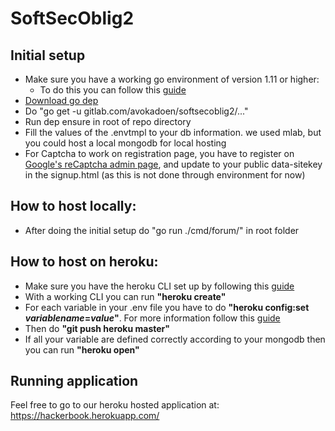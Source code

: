 # SoftSecOblig2


## Initial setup
- Make sure you have a working go environment of version 1.11 or higher:
  - To do this you can follow this [guide](https://golang.org/doc/install)
- [Download go dep](https://github.com/golang/dep)
- Do "go get -u gitlab.com/avokadoen/softsecoblig2/..."
- Run dep ensure in root of repo directory
- Fill the values of the .envtmpl to your db information. we used mlab, but you could host a local mongodb for local hosting
- For Captcha to work on registration page, you have to register on [Google's reCaptcha admin page](https://www.google.com/recaptcha/admin), and update to your public data-sitekey in the signup.html (as this is not done through environment for now)

## How to host locally:
- After doing the initial setup do "go run ./cmd/forum/" in root folder

## How to host on heroku:

- Make sure you have the heroku CLI set up by following this [guide](https://devcenter.heroku.com/articles/getting-started-with-go#set-up)
- With a working CLI you can run <b>"heroku create"</b>
- For each variable in your .env file you have to do <b>"heroku config:set *variablename*=*value*"</b>. For more information follow this [guide](https://devcenter.heroku.com/articles/config-vars)
- Then do <b>"git push heroku master"</b>
- If all your variable are defined correctly according to your mongodb then you can run <b>"heroku open"</b>

## Running application
Feel free to go to our heroku hosted application at: https://hackerbook.herokuapp.com/
